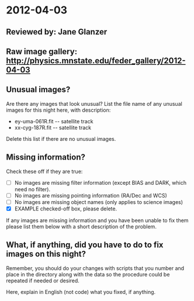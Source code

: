 # 2012-04-03

## Reviewed by:   Jane Glanzer

## Raw image gallery: http://physics.mnstate.edu/feder_gallery/2012-04-03

## Unusual images?

Are there any images that look unusual? List the file name of any unusual images for this night here, with description:

+ ey-uma-061R.fit -- satellite track
+ xx-cyg-187R.fit -- satellite track

Delete this list if there are no unusual images.

## Missing information?

Check these off if they are true:

- [ ] No images are missing filter information (except BIAS and DARK, which need no filter).
- [ ] No images are missing pointing information (RA/Dec and WCS)
- [ ] No images are missing object names (only applies to science images)
- [x] EXAMPLE checked-off box, please delete.

If any images are missing information and you have been unable to fix them please list
them below with a short description of the problem.



## What, if anything, did you have to do to fix images on this night?

Remember, you should do your changes with scripts that you number and place in the
directory along with the data so the procedure could be repeated if needed or
desired.

Here, explain in English (not code) what you fixed, if anything.
